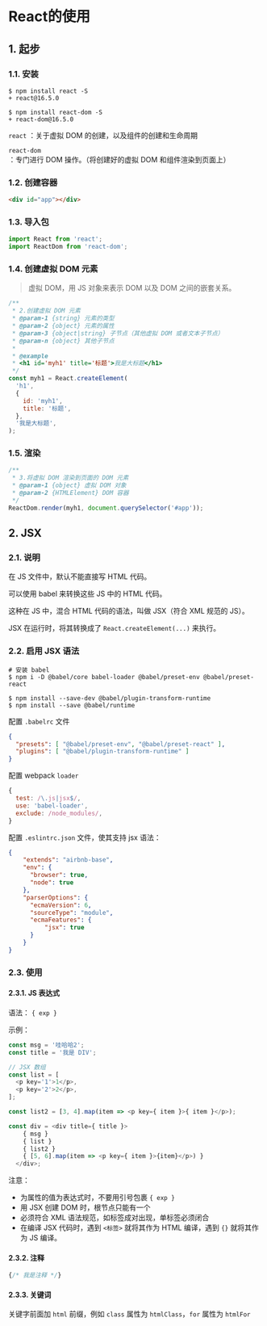 # React的使用

## 1. 起步

### 1.1. 安装

```shell
$ npm install react -S
+ react@16.5.0

$ npm install react-dom -S
+ react-dom@16.5.0
```

`react` ：关于虚拟 DOM 的创建，以及组件的创建和生命周期

`react-dom` ：专门进行 DOM 操作。（将创建好的虚拟 DOM 和组件渲染到页面上）

### 1.2. 创建容器

```html
<div id="app"></div>
```

### 1.3. 导入包

```javascript
import React from 'react';
import ReactDom from 'react-dom';
```

### 1.4. 创建虚拟 DOM 元素

>虚拟 DOM，用 JS 对象来表示 DOM 以及 DOM 之间的嵌套关系。

```javascript
/**
 * 2.创建虚拟 DOM 元素
 * @param-1 {string} 元素的类型
 * @param-2 {object} 元素的属性
 * @param-3 {object|string} 子节点（其他虚拟 DOM 或者文本子节点）
 * @param-n {object} 其他子节点
 *
 * @example
 * <h1 id='myh1' title='标题'>我是大标题</h1>
 */
const myh1 = React.createElement(
  'h1',
  {
    id: 'myh1',
    title: '标题',
  },
  '我是大标题',
);
```

### 1.5. 渲染

```javascript
/**
 * 3.将虚拟 DOM 渲染到页面的 DOM 元素
 * @param-1 {object} 虚拟 DOM 对象
 * @param-2 {HTMLElement} DOM 容器
 */
ReactDom.render(myh1, document.querySelector('#app'));
```

## 2. JSX

### 2.1. 说明

在 JS 文件中，默认不能直接写 HTML 代码。

可以使用 babel 来转换这些 JS 中的 HTML 代码。

这种在 JS 中，混合 HTML 代码的语法，叫做 JSX（符合 XML 规范的 JS）。

JSX 在运行时，将其转换成了 `React.createElement(...)` 来执行。

### 2.2. 启用 JSX 语法

```shell
# 安装 babel
$ npm i -D @babel/core babel-loader @babel/preset-env @babel/preset-react

$ npm install --save-dev @babel/plugin-transform-runtime
$ npm install --save @babel/runtime
```

配置 `.babelrc` 文件

```json
{
  "presets": [ "@babel/preset-env", "@babel/preset-react" ],
  "plugins": [ "@babel/plugin-transform-runtime" ]
}
```

配置 webpack `loader`

```javascript
{
  test: /\.js|jsx$/,
  use: 'babel-loader',
  exclude: /node_modules/,
}
```

配置 `.eslintrc.json` 文件，使其支持 jsx 语法：

```json
{
    "extends": "airbnb-base",
    "env": {
      "browser": true,
      "node": true
    },
    "parserOptions": {
      "ecmaVersion": 6,
      "sourceType": "module",
      "ecmaFeatures": {
          "jsx": true
      }
    }
}
```

### 2.3. 使用

#### 2.3.1. JS 表达式

语法： `{ exp }`

示例：

```javascript
const msg = '哇哈哈2';
const title = '我是 DIV';

// JSX 数组
const list = [
  <p key='1'>1</p>,
  <p key='2'>2</p>,
];

const list2 = [3, 4].map(item => <p key={ item }>{ item }</p>);

const div = <div title={ title }>
    { msg }
    { list }
    { list2 }
    { [5, 6].map(item => <p key={ item }>{item}</p>) }
  </div>;
```

注意：

* 为属性的值为表达式时，不要用引号包裹 `{ exp }`
* 用 JSX 创建 DOM 时，根节点只能有一个
* 必须符合 XML 语法规范，如标签成对出现，单标签必须闭合
* 在编译 JSX 代码时，遇到 `<标签>` 就将其作为 HTML 编译，遇到 `{}` 就将其作为 JS 编译。

#### 2.3.2. 注释

```jsx
{/* 我是注释 */}
```

#### 2.3.3. 关键词

关键字前面加 `html` 前缀，例如 `class` 属性为 `htmlClass`，`for` 属性为 `htmlFor`
